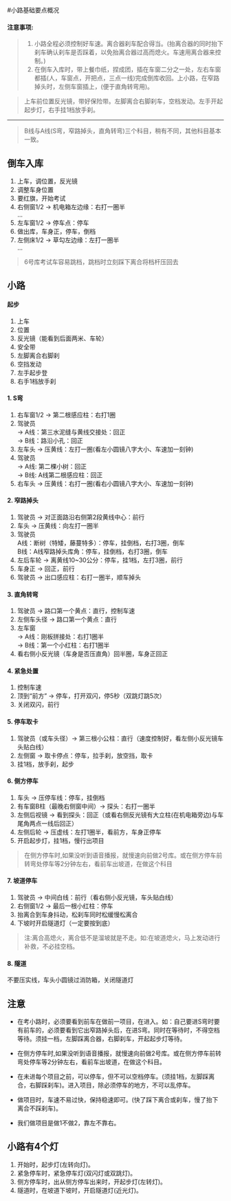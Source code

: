 
#小路基础要点概况

#### 注意事项:
> 1. 小路全程必须控制好车速。离合器刹车配合得当。(抬离合器的同时抬下刹车确认刹车是否踩着，以免抬离合器过高而熄火。车速用离合器来控制。)
> 2. 在倒车入库时，带上餐巾纸，捏成团，插在车窗二分之一处，左右车窗都插(人，车窗点，开把点，三点一线)完成倒库收回。上小路，在窄路掉头时，左侧车窗插上，(便于直角转弯用)。
     
> 上车前位置反光镜，带好保险带。左脚离合右脚刹车，空档发动。左手开起起步灯，右手挂1档放手刹。

---
> B线与A线(S弯，窄路掉头，直角转弯)三个科目，稍有不同，其他科目基本一致。


## 倒车入库

1. 上车，调位置，反光镜
2. 调整车身位置
3. 要红旗，开始考试
4. 右侧窗1/2 -> 机电箱左边缘：右打一圈半   
	...
5. 左车窗1/2 -> 停车点：停车
6. 做出库，车身正，停车，倒档
7. 左侧床1/2 -> 草勾左边缘：左打一圈半  
	...

> 6号库考试车容易跳档，跳档时立刻踩下离合将档杆压回去


## 小路
 
####  起步
1. 上车
2. 位置
3. 反光镜（能看到后面两米、车轮）
4. 安全带
5. 左脚离合右脚刹
6. 空挡发动
7. 左手起步登
8. 右手1档放手刹

#### 1. S弯

1. 右车窗1/2 -> 第二根感应柱：右打1圈
2. 驾驶员    
		-> A线：第三水泥缝与黄线交接处：回正  
		-> B线：路沿小孔：回正
3. 左车头 -> 压黄线：左打一圈(看左小圆镜八字大小、车速加一刻钟)
4. 驾驶员  
 		-> A线: 第二棵小树：回正  
 		-> B线: A线第二根感应柱：回正
5. 右车头 -> 压黄线：右打一圈(看右小圆镜八字大小、车速加一刻钟)

#### 2. 窄路掉头

1. 驾驶员 -> 对正面路沿右侧第2段黄线中心：前行
2. 车头 -> 压黄线：向左打一圈半
3. 驾驶员  
		A线：断树（特矮，藤蔓特多）：停车，挂倒档，右打3圈，倒车  
		B线：A线窄路掉头库角：停车，挂倒档，右打3圈，倒车
4. 左后车轮 -> 离黄线10~30公分：停车，挂1档，左打3圈，前行
5. 车身正 -> 回正，前行
6. 驾驶员 -> 出口感应柱：右打一圈半，顺车掉头

#### 3. 直角转弯

1. 驾驶员 -> 路口第一个黄点：直行，控制车速
2. 左侧车头径 -> 路口第一个黄点：直行
3. 左车窗   
	-> A线：刚板拼接处：右打1圈半  
	-> B线：第一个小红柱：右打1圈半
4. 看右侧小反光镜（车身是否压直角）回半圈，车身正回正
   
#### 4. 紧急处置
1. 控制车速
2. 顶到“前方” -> 停车，打开双闪，停5秒（双跳灯跳5次）
3. 关闭双闪，前行

#### 5. 停车取卡
1. 驾驶员（或车头径）-> 第三根小公柱：直行（速度控制好，看左侧小反光镜车头贴白线）
2. 左侧窗 -> 取卡停点：停车，拉手刹，放空挡，取卡
3. 挂1档，放手刹，起步 

#### 6. 侧方停车
1. 车头 -> 压停车线：停车，挂倒档
2. 有车窗B柱（最晚右侧窗中间）-> 探头：右打一圈半
3. 左侧后视镜 -> 看到探头：回正（或看右侧反光镜有大立柱(在机电箱旁边)与车尾角两点一线后回正）
4. 左侧后轮 -> 压虚线：左打1圈半，看前方，车身正停车
5. 开启起步灯，挂1档，慢行出项目

> 在侧方停车时,如果没听到语音播报，就慢速向前做2号库。或在侧方停车前转弯处停车等2分钟左右，看前车出坡道，在做这个科目

#### 7. 坡道停车
1. 驾驶员 -> 中间白线：前行（看右侧小反光镜，车头贴白线）
2. 右侧窗1/2 -> 最后一根小红柱：停车
3. 抬离合到车身抖动，松刹车同时松缓慢松离合
4. 下坡时开启隧道灯（一定要按到底）

> 注:离合高熄火，离合低不是溜坡就是不走。如:在坡道熄火，马上发动进行补救，不必挂空档。

#### 8. 隧道
不要压实线，车头小圆镜过消防箱，关闭隧道灯

## 注意

- 在考小路时，必须要看到前车在做前一项目，在进入。如：自己要进S弯时要有前车的，必须要看到它出窄路掉头后，在进S弯。同时在等待时，不得空档等待。须挂一档，左脚踩离合器，右脚刹车，开起起步灯等待。
- 在侧方停车时,如果没听到语音播报，就慢速向前做2号库。或在侧方停车前转弯处停车等2分钟左右，看前车出坡道，在做这个科目。

- 在未进每个项目之前，可以停车，但不可以空档停车。(须挂1档，左脚踩离合，右脚踩刹车)。进入项目，除必须停车的地方，不可以乱停车。

- 做项目时，车速不易过快，保持稳速即可。(快了踩下离合或刹车，慢了抬下离合不踩刹车)。

- 我们做项目是做1不做2，靠左不靠右。

## 小路有4个灯
1. 开始时，起步灯(左转向灯)。
2. 紧急停车时，紧急停车灯(双闪灯或双跳灯)。
3. 侧方停车时，出从侧方停车出来时，开起步灯(左转灯)。
4. 隧道时，在坡道下坡时，开启隧道灯(近光灯)。
